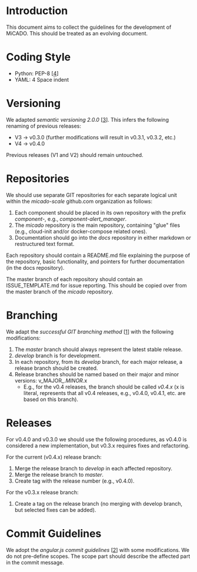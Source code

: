 # Introduction #

This document aims to collect the guidelines for the development of MiCADO. This should be treated as an evolving document.

# Coding Style #
 
 - Python: PEP-8 [[4]]
 - YAML: 4 Space indent

# Versioning #
We adapted _semantic versioning 2.0.0_ [[3]]. This infers the following renaming of previous releases:

 - V3 -> v0.3.0 (further modifications will result in v0.3.1, v0.3.2, etc.)
 - V4 -> v0.4.0 

Previous releases (V1 and V2) should remain untouched.

# Repositories #
We should use separate GIT repositories for each separate logical unit within the _micado-scale_ github.com organization as follows: 

1. Each component should be placed in its own repository with the prefix _component-_, e.g., _component-alert\_manager_.
2. The _micado_ repository is the main repository, containing "glue" files (e.g., cloud-init and/or docker-compose related ones).
3. Documentation should go into the _docs_ repository in either markdown or restructured text format.

Each repository should contain a README.md file explaining the purpose of the repository, basic functionality, and pointers for further documentation (in the docs repository).

The master branch of each repository should contain an ISSUE\_TEMPLATE.md for issue reporting. This should be copied over from the master branch of the _micado_ repository.


# Branching #
We adapt the _successful GIT branching method_ [[1]] with the following modifications:
 
 1. The _master_ branch should always represent the latest stable release.
 2. _develop_ branch is for development.
 3. In each repository, from its _develop_ branch, for each major release, a release branch should be created.
 4. Release branches should be named based on their major and minor versions: v_MAJOR_._MINOR_.x  
    - E.g., for the v0.4 releases, the branch should be called _v0.4.x_ (x is literal, represents that all v0.4 releases, e.g., v0.4.0, v0.4.1, etc. are based on this branch).

# Releases #
For v0.4.0 and v0.3.0 we should use the following procedures, as v0.4.0 is considered a new implementation, but v0.3.x requires fixes and refactoring.

For the current (v0.4.x) release branch:
 1. Merge the release branch to _develop_ in each affected repository.
 2. Merge the release branch to _master_.
 3. Create tag with the release number (e.g., v0.4.0).

For the v0.3.x release branch:
 1. Create a tag on the release branch (no merging with develop branch, but selected fixes can be added).


# Commit Guidelines #
We adopt the _angular.js commit guidelines_ [[2]] with some modifications. We do not pre-define scopes. The scope part should describe the affected part in the commit message. 

[1]: http://nvie.com/posts/a-successful-git-branching-model/
[2]: https://github.com/angular/angular.js/blob/master/DEVELOPERS.md#-git-commit-guidelines
[3]: https://semver.org/
[4]: https://www.python.org/dev/peps/pep-0008/
